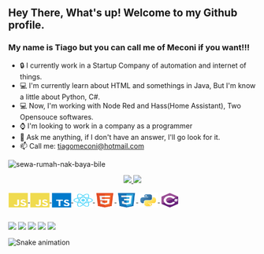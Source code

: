 ## Hey There, What's up! Welcome to my Github profile.
### My name is Tiago but you can call me of Meconi if you want!!!

- 🔒 I currently work in a Startup Company of automation and internet of things.
- 💻 I'm currently learn about HTML and somethings in Java, But I'm know a little about Python, C#.
- 💻 Now, I'm working with Node Red and Hass(Home Assistant), Two Opensouce softwares.
- ⌚ I'm looking to work in a company as a programmer
- 💬 Ask me anything, if I don't have an answer, I'll go look for it.
- 📫 Call me: tiagomeconi@hotmail.com

![sewa-rumah-nak-baya-bile](https://user-images.githubusercontent.com/110353703/184765729-e82cafd9-d3cd-4271-8eb1-d59a5d8276fd.gif)

<div align="center">
  <a href="https://github.com/tiagomeconi">
  <img height="150em" src="https://github-readme-stats.vercel.app/api?username=tiagomeconi&show_icons=true&theme=nightowl&include_all_commits=true&count_private=true"/>
  <img height="150em" src="https://github-readme-stats.vercel.app/api/top-langs/?username=tiagomeconi&layout=compact&langs_count=7&theme=nightowl"/>
</div>

  
<div style="display: inline_block"><br>
  <img align="center" height="30" width="40" src="https://raw.githubusercontent.com/devicons/devicon/master/icons/javascript/javascript-plain.svg">
  <img align="center" height="30" width="40" src="https://raw.githubusercontent.com/devicons/devicon/master/icons/javascript/javascript-plain.svg">
  <img align="center" alt="Rafa-Ts" height="30" width="40" src="https://raw.githubusercontent.com/devicons/devicon/master/icons/typescript/typescript-plain.svg">
  <img align="center" alt="Rafa-React" height="30" width="40" src="https://raw.githubusercontent.com/devicons/devicon/master/icons/react/react-original.svg">
  <img align="center" alt="Rafa-HTML" height="30" width="40" src="https://raw.githubusercontent.com/devicons/devicon/master/icons/html5/html5-original.svg">
  <img align="center" alt="Rafa-CSS" height="30" width="40" src="https://raw.githubusercontent.com/devicons/devicon/master/icons/css3/css3-original.svg">
  <img align="center" alt="Rafa-Python" height="30" width="40" src="https://raw.githubusercontent.com/devicons/devicon/master/icons/python/python-original.svg">
  <img align="center" alt="Rafa-Csharp" height="30" width="40" src="https://raw.githubusercontent.com/devicons/devicon/master/icons/csharp/csharp-original.svg">
</div>

  ##
  
  <div>
<a href="https://www.youtube.com/channel/UCMfK3VoXd9t5S18sxAUF2fw" target="_blank"><img src="https://img.shields.io/badge/YouTube-FF0000?style=for-the-badge&logo=youtube&logoColor=white" target="_blank"></a>
<a href="https://www.instagram.com/tiagomeconi/" target="_blank"><img src="https://img.shields.io/badge/-Instagram-%23E4405F?style=for-the-badge&logo=instagram&logoColor=white" target="_blank"></a>
<a href="https://www.twitch.tv/blaze_x15" target="_blank"><img src="https://img.shields.io/badge/Twitch-9146FF?style=for-the-badge&logo=twitch&logoColor=white" target="_blank"></a>
<a href = "mailto:tiagomeconi@hotmail.com"><img src="https://img.shields.io/badge/Gmail-D14836?style=for-the-badge&logo=gmail&logoColor=white" target="_blank"></a>
<a href="https://www.linkedin.com/in/tiagomeconi/" target="_blank"><img src="https://img.shields.io/badge/-LinkedIn-%230077B5?style=for-the-badge&logo=linkedin&logoColor=white" target="_blank"></a>     

![Snake animation](https://github.com/tiagomeconi/tiagomeconi/blob/output/github-contribution-grid-snake.svg)

<div>
  
  
  




